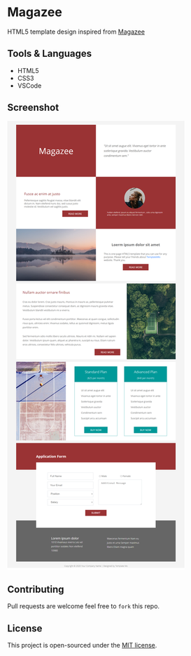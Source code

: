 # Magazee
HTML5 template design inspired from [Magazee](https://templatemo.com/live/templatemo_514_magazee)

## Tools & Languages
- HTML5
- CSS3
- VSCode

## Screenshot
![](screenshots/magazee.png)

## Contributing
Pull requests are welcome feel free to ```fork``` this repo.

## License
This project is open-sourced under the [MIT license](https://opensource.org/licenses/MIT).
